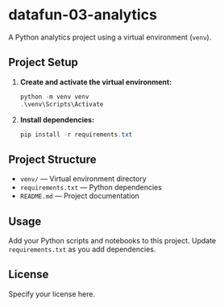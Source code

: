 
# datafun-03-analytics

A Python analytics project using a virtual environment (`venv`).

## Project Setup

1. **Create and activate the virtual environment:**
	```powershell
	python -m venv venv
	.\venv\Scripts\Activate
	```
2. **Install dependencies:**
	```powershell
	pip install -r requirements.txt
	```

## Project Structure
- `venv/` — Virtual environment directory
- `requirements.txt` — Python dependencies
- `README.md` — Project documentation

## Usage
Add your Python scripts and notebooks to this project. Update `requirements.txt` as you add dependencies.

## License
Specify your license here.
